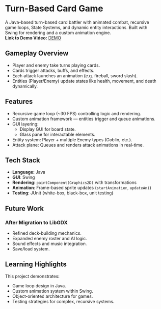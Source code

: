 # Turn-Based Card Game

A Java-based turn-based card battler with animated combat, recursive game loops, State Systems, and dynamic entity interactions. Built with Swing for rendering and a custom animation engine.  
**Link to Demo Video:** [DEMO](https://studentncirl-my.sharepoint.com/:v:/g/personal/x23162023_student_ncirl_ie/EVGNuiBa8JZOrqNObw7diNgB6sXZXC2TgUD4Mp_QZ7ZlIA?nav=eyJyZWZlcnJhbEluZm8iOnsicmVmZXJyYWxBcHAiOiJPbmVEcml2ZUZvckJ1c2luZXNzIiwicmVmZXJyYWxBcHBQbGF0Zm9ybSI6IldlYiIsInJlZmVycmFsTW9kZSI6InZpZXciLCJyZWZlcnJhbFZpZXciOiJNeUZpbGVzTGlua0NvcHkifX0&e=eVDWyg)

## Gameplay Overview
- Player and enemy take turns playing cards.  
- Cards trigger attacks, buffs, and effects.  
- Each attack launches an animation (e.g. fireball, sword slash).  
- Entities (Player/Enemy) update states like health, movement, and death dynamically.  

## Features
- Recursive game loop (~30 FPS) controlling logic and rendering.  
- Custom animation framework — entities trigger and queue animations.  
- GUI layering:  
  - Display GUI for board state.  
  - Glass pane for interactable elements.  
- Entity system: Player + multiple Enemy types (Goblin, etc.).  
- Attack plane: Queues and renders attack animations in real-time.  

## Tech Stack
- **Language**: Java  
- **GUI**: Swing  
- **Rendering**: `paintComponent(Graphics2D)` with transformations  
- **Animation**: Frame-based sprite updates (`startAnimation`, `updateAni`)  
- **Testing**: JUnit (white-box, black-box, unit testing)  

## Future Work
### After Migration to LibGDX
- Refined deck-building mechanics.  
- Expanded enemy roster and AI logic.  
- Sound effects and music integration.  
- Save/load system.  

## Learning Highlights
This project demonstrates:  
- Game loop design in Java.  
- Custom animation system within Swing.  
- Object-oriented architecture for games.  
- Testing strategies for complex, recursive systems.  
